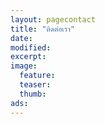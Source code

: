 ```yaml
---
layout: pagecontact
title: "ติดต่อเรา"
date: 
modified:
excerpt:
image:
  feature:
  teaser:
  thumb:
ads: 
---
```



<div>
<script type="text/javascript" src="http://form.jotform.me/jsform/43275369578470"></script>

</div>
  